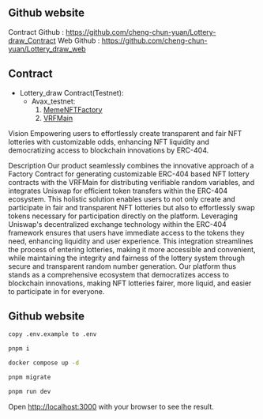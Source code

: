 
## Github website
Contract Github : https://github.com/cheng-chun-yuan/Lottery-draw_Contract
Web Github : https://github.com/cheng-chun-yuan/Lottery_draw_web

## Contract
- Lottery_draw Contract(Testnet):
  - Avax_testnet:
    1. [MemeNFTFactory](https://testnet.snowtrace.io/address/0x0cba6a073f8d2cf62d2fd47e219cc33b85559d3b)
    2. [VRFMain](https://testnet.snowtrace.io/address/0x2665769F6247877032455E334fFf0844c86ec89e)

Vision
Empowering users to effortlessly create transparent and fair NFT lotteries with customizable odds, enhancing NFT liquidity and democratizing access to blockchain innovations by ERC-404.

Description
Our product seamlessly combines the innovative approach of a Factory Contract for generating customizable ERC-404 based NFT lottery contracts with the VRFMain for distributing verifiable random variables, and integrates Uniswap for efficient token transfers within the ERC-404 ecosystem. This holistic solution enables users to not only create and participate in fair and transparent NFT lotteries but also to effortlessly swap tokens necessary for participation directly on the platform. Leveraging Uniswap's decentralized exchange technology within the ERC-404 framework ensures that users have immediate access to the tokens they need, enhancing liquidity and user experience. This integration streamlines the process of entering lotteries, making it more accessible and convenient, while maintaining the integrity and fairness of the lottery system through secure and transparent random number generation. Our platform thus stands as a comprehensive ecosystem that democratizes access to blockchain innovations, making NFT lotteries fairer, more liquid, and easier to participate in for everyone.

## Github website

```bash
copy .env.example to .env

pnpm i

docker compose up -d

pnpm migrate

pnpm run dev
```
Open [http://localhost:3000](http://localhost:3000) with your browser to see the result.
